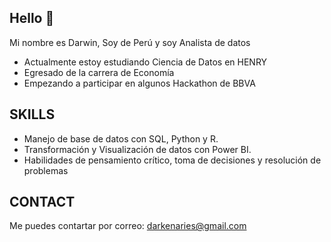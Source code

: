 ## Hello 👋

Mi nombre es Darwin, Soy de Perú y soy Analista de datos

* Actualmente estoy estudiando Ciencia de Datos en HENRY
* Egresado de la carrera de Economía
* Empezando a participar en algunos Hackathon de BBVA

## SKILLS

* Manejo de base de datos con SQL, Python y R. 
* Transformación y Visualización de datos con Power BI.
* Habilidades de pensamiento crítico, toma de decisiones y resolución de problemas

## CONTACT
Me puedes contartar por correo: darkenaries@gmail.com
